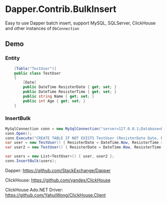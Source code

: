 # Dapper.Contrib.BulkInsert

Easy to use Dapper batch insert, support MySQL, SQLServer, ClickHouse and other instances of `DbConnection`


## Demo

### Entity

```c#
    [Table("TestUser")]
    public class TestUser
    {
        [Date]
        public DateTime ResisterDate { get; set; }
        public DateTime ResisterTime { get; set; }
        public string Name { get; set; }
        public int Age { get; set; }
    }

```
### InsertBulk
```c#
MySqlConnection conn = new MySqlConnection("server=127.0.0.1;Database=Demo;Uid=root;Pwd=root");
conn.Open();
conn.Execute("CREATE TABLE IF NOT EXISTS TestUser (ResisterDate Date, ResisterTime DateTime, Name varchar(200), Age int(11)) ENGINE=InnoDB");
var user = new TestUser() { ResisterDate = DateTime.Now, ResisterTime = DateTime.Now, Age = 18, Name = "Jack" };
var user2 = new TestUser() { ResisterDate = DateTime.Now, ResisterTime = DateTime.Now, Age = 18, Name = "Tom" };

var users = new List<TestUser>() { user, user2 };
conn.InsertBulk(users);
```



Dapper: https://github.com/StackExchange/Dapper

ClickHouse: https://github.com/yandex/ClickHouse

ClickHouse Ado.NET Driver: https://github.com/YahuiWong/ClickHouse.Client
